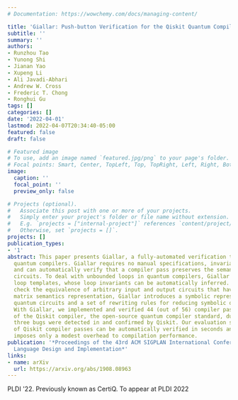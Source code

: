 ```yaml
---
# Documentation: https://wowchemy.com/docs/managing-content/

title: 'Giallar: Push-button Verification for the Qiskit Quantum Compiler'
subtitle: ''
summary: ''
authors:
- Runzhou Tao
- Yunong Shi
- Jianan Yao
- Xupeng Li
- Ali Javadi-Abhari
- Andrew W. Cross
- Frederic T. Chong
- Ronghui Gu
tags: []
categories: []
date: '2022-04-01'
lastmod: 2022-04-07T20:34:40-05:00
featured: false
draft: false

# Featured image
# To use, add an image named `featured.jpg/png` to your page's folder.
# Focal points: Smart, Center, TopLeft, Top, TopRight, Left, Right, BottomLeft, Bottom, BottomRight.
image:
  caption: ''
  focal_point: ''
  preview_only: false

# Projects (optional).
#   Associate this post with one or more of your projects.
#   Simply enter your project's folder or file name without extension.
#   E.g. `projects = ["internal-project"]` references `content/project/deep-learning/index.md`.
#   Otherwise, set `projects = []`.
projects: []
publication_types:
- '1'
abstract: This paper presents Giallar, a fully-automated verification toolkit for
  quantum compilers. Giallar requires no manual specifications, invariants, or proofs,
  and can automatically verify that a compiler pass preserves the semantics of quantum
  circuits. To deal with unbounded loops in quantum compilers, Giallar abstracts three
  loop templates, whose loop invariants can be automatically inferred. To efficiently
  check the equivalence of arbitrary input and output circuits that have complicated
  matrix semantics representation, Giallar introduces a symbolic representation for
  quantum circuits and a set of rewriting rules for reducing symbolic quantum circuits.
  With Giallar, we implemented and verified 44 (out of 56) compiler passes in 13 versions
  of the Qiskit compiler, the open-source quantum compiler standard, during which
  three bugs were detected in and confirmed by Qiskit. Our evaluation shows that most
  of Qiskit compiler passes can be automatically verified in seconds and verification
  imposes only a modest overhead to compilation performance.
publication: '*Proceedings of the 43rd ACM SIGPLAN International Conference on Programming
  Language Design and Implementation*'
links:
- name: arXiv
  url: https://arxiv.org/abs/1908.08963
---
```

PLDI '22. Previously known as CertiQ. To appear at PLDI 2022
